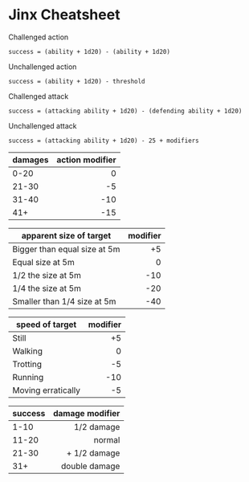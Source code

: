 # Jinx Cheatsheet

Challenged action

`success = (ability + 1d20) - (ability + 1d20)`

Unchallenged action

`success = (ability + 1d20) - threshold`

Challenged attack

`success = (attacking ability + 1d20) - (defending ability + 1d20)`

Unchallenged attack

`success = (attacking ability + 1d20) - 25 + modifiers`

damages|action modifier
---|---:
0-20|0
21-30|-5
31-40|-10
41+|-15

apparent size of target|modifier
---|---:
Bigger than equal size at 5m|+5
Equal size at 5m|0
1/2 the size at 5m|-10
1/4 the size at 5m|-20
Smaller than 1/4 size at 5m|-40

speed of target|modifier
---|---:
Still|+5
Walking|0
Trotting|-5
Running|-10
Moving erratically|-5

success|damage modifier
---|---:
1-10|1/2 damage
11-20|normal
21-30|+ 1/2 damage
31+|double damage
